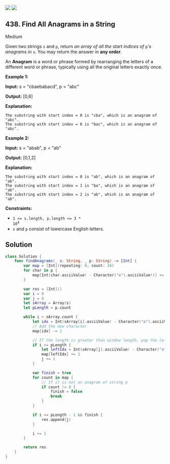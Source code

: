 [![](https://img.shields.io/github/stars/javadev/LeetCode-in-All?label=Stars&style=flat-square)](https://github.com/javadev/LeetCode-in-All)
[![](https://img.shields.io/github/forks/javadev/LeetCode-in-All?label=Fork%20me%20on%20GitHub%20&style=flat-square)](https://github.com/javadev/LeetCode-in-All/fork)

## 438\. Find All Anagrams in a String

Medium

Given two strings `s` and `p`, return _an array of all the start indices of_ `p`_'s anagrams in_ `s`. You may return the answer in **any order**.

An **Anagram** is a word or phrase formed by rearranging the letters of a different word or phrase, typically using all the original letters exactly once.

**Example 1:**

**Input:** s = "cbaebabacd", p = "abc"

**Output:** [0,6]

**Explanation:**

    The substring with start index = 0 is "cba", which is an anagram of "abc".
    The substring with start index = 6 is "bac", which is an anagram of "abc". 

**Example 2:**

**Input:** s = "abab", p = "ab"

**Output:** [0,1,2]

**Explanation:**

    The substring with start index = 0 is "ab", which is an anagram of "ab".
    The substring with start index = 1 is "ba", which is an anagram of "ab".
    The substring with start index = 2 is "ab", which is an anagram of "ab". 

**Constraints:**

*   <code>1 <= s.length, p.length <= 3 * 10<sup>4</sup></code>
*   `s` and `p` consist of lowercase English letters.

## Solution

```swift
class Solution {
    func findAnagrams(_ s: String, _ p: String) -> [Int] {
        var map = [Int](repeating: 0, count: 26)
        for char in p {
            map[Int(char.asciiValue! - Character("a").asciiValue!)] += 1
        }

        var res = [Int]()
        var i = 0
        var j = 0
        let sArray = Array(s)
        let pLength = p.count

        while i < sArray.count {
            let idx = Int(sArray[i].asciiValue! - Character("a").asciiValue!)
            // Add the new character
            map[idx] -= 1

            // If the length is greater than window length, pop the left character in the window
            if i >= pLength {
                let leftIdx = Int(sArray[j].asciiValue! - Character("a").asciiValue!)
                map[leftIdx] += 1
                j += 1
            }

            var finish = true
            for count in map {
                // If it is not an anagram of string p
                if count != 0 {
                    finish = false
                    break
                }
            }

            if i >= pLength - 1 && finish {
                res.append(j)
            }

            i += 1
        }

        return res
    }
}
```